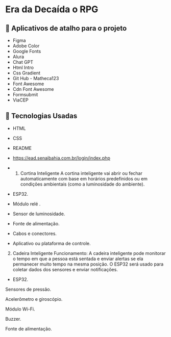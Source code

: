 # Era da Decaída o RPG

## 📜 Aplicativos de atalho para o projeto
- Figma
- Adobe Color
- Google Fonts
- Alura
- Chat GPT
- Html Intro
- Css Gradient
- Git Hub - Matheca123
- Font Awesome
- Cdn Font Awesome
- Formsubmit
- ViaCEP
 
## 🔧 Tecnologias Usadas
- HTML
- CSS
- README


- https://ead.senaibahia.com.br/login/index.php

- 1. Cortina Inteligente 
A cortina inteligente vai abrir ou fechar automaticamente com base em horários predefinidos ou em condições ambientais (como a luminosidade do ambiente). 
- ESP32.

- Módulo relé .

- Sensor de luminosidade.

- Fonte de alimentação.

- Cabos e conectores.

- Aplicativo ou plataforma de controle.


2. Cadeira Inteligente
Funcionamento: A cadeira inteligente pode monitorar o tempo em que a pessoa está sentada e enviar alertas se ela permanecer muito tempo na mesma posição. O ESP32 será usado para coletar dados dos sensores e enviar notificações.


- ESP32.

Sensores de pressão.

Acelerômetro e giroscópio.

Módulo Wi-Fi.

Buzzer.

Fonte de alimentação.
